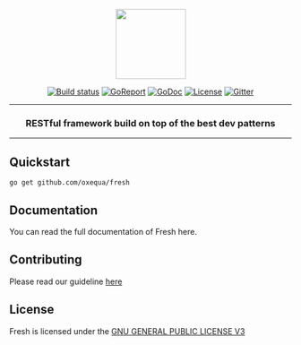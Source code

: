 <p align="center">
  <img src="https://i.imgur.com/K9C4VGj.png" width="125px">
</p>
<p align="center">
  <a href="https://travis-ci.org/oxequa/fresh"><img src="https://img.shields.io/travis/oxequa/fresh.svg?style=flat-square" alt="Build status"></a>
  <a href="https://goreportcard.com/report/github.com/oxequa/fresh"><img src="https://goreportcard.com/badge/github.com/oxequa/fresh?style=flat-square" alt="GoReport"></a>
  <a href="http://godoc.org/github.com/oxequa/fresh"><img src="http://img.shields.io/badge/go-documentation-blue.svg?style=flat-square" alt="GoDoc"></a>
  <a href="https://raw.githubusercontent.com/oxequa/fresh/v1/LICENSE"><img src="https://img.shields.io/aur/license/yaourt.svg?style=flat-square" alt="License"></a>
  <a href="https://gitter.im/oxequa/fresh?utm_source=badge&utm_medium=badge&utm_campaign=pr-badge&utm_content=badge"><img src="https://img.shields.io/gitter/room/oxequa/fresh.svg?style=flat-square" alt="Gitter"></a>
</p>
<hr>
<h3 align="center">RESTful framework build on top of the best dev patterns</h3>
<hr>

## Quickstart

```
go get github.com/oxequa/fresh
```

## Documentation

You can read the full documentation of Fresh here.

## Contributing

Please read our guideline [here](CONTRIBUTING.md)

## License

Fresh is licensed under the [GNU GENERAL PUBLIC LICENSE V3](LICENSE)
